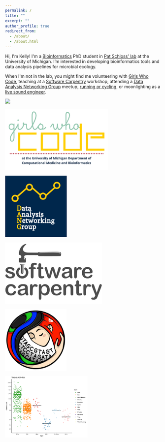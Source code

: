 ```yaml
---
permalink: /
title: ""
excerpt: ""
author_profile: true
redirect_from:
  - /about/
  - /about.html
---
```


Hi, I'm Kelly!
I'm a [Bioinformatics](https://medicine.umich.edu/dept/computational-medicine-bioinformatics) PhD student in
[Pat Schloss' lab](http://www.schlosslab.org/) at the University of Michigan.
I’m interested in developing bioinformatics tools and data analysis pipelines for microbial ecology.

When I'm not in the lab, you might find me volunteering with [Girls Who Code](http://umich.edu/~girlswc/),
teaching at a [Software Carpentry](https://umswc.github.io/) workshop,
attending a [Data Analysis Networking Group](https://um-dang.github.io) meetup,
[running or cycling](http://bit.ly/strava-kelly),
or moonlighting as a [live sound engineer](https://sovacool.dev/latex-cv/sound.pdf).

<a href="https://github.com/kelly-sovacool"><img src="https://raw.githubusercontent.com/kelly-sovacool/meta-repo/master/figures/language_all_bytes_n7.svg?sanitize=true" height="200"></a>

<a href="http://umich.edu/~girlswc/"><img src="/images/logo_GWC-DCMB.png" height="200" class="inline"></a>

<a href="https://um-dang.github.io"><img src="/images/logo_DANG.png" height="200" class="inline"></a>

<a href="https://umswc.github.io/"><img src="/images/logo_SWC.svg" height="200" class="inline"></a>

<a href="http://www.schlosslab.org/"><img src="/images/logo_mothur.png" height="200" class="inline"></a>

<a href="http://bit.ly/strava-kelly"><img src="https://raw.githubusercontent.com/kelly-sovacool/strava/master/figures/jitter_type_dist_log2.png" height="200"></a>

